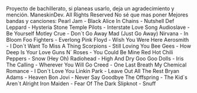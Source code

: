 Proyecto de bachillerato, si planeas usarlo, deja un agradecimiento y mención.
ManeskinDev. All Rights Reserved
No sé que mas poner
Mejores bandas y canciones:
Pearl Jam - Black
Alice In Chains - Nutshell
Def Leppard - Hysteria
Stone Temple Pilots - Interstate Love Song
Audioslave - Be Yourself
Motley Crue - Don´t Go Away Mad (Just Go Away)
Nirvana - In Bloom
Foo Fighters - Everlong
Pink Floyd - Wish You Were Here
Aerosmith - I Don´t Want To Miss A Thing
Scorpions - Still Loving You
Bee Gees - How Deep Is Your Love
Guns N´ Roses - You Could Be Mine
Red Hot Chili Peppers - Snow (Hey Oh)
Radiohead - High And Dry
Goo Goo Dolls - Iris
The Calling - Wherever You Will Go
Creed - One Last Breath
My Chemical Romance - I Don´t Love You
Linkin Park - Leave Out All The Rest
Bryan Adams - Heaven
Bon Jovi - Never Say Goodbye
The Offspring - The Kid´s Aren´t Alright
Iron Maiden - Fear Of The Dark
Slipknot - Snuff
